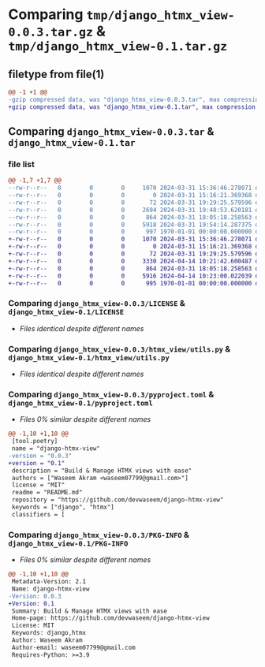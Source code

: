 # Comparing `tmp/django_htmx_view-0.0.3.tar.gz` & `tmp/django_htmx_view-0.1.tar.gz`

## filetype from file(1)

```diff
@@ -1 +1 @@
-gzip compressed data, was "django_htmx_view-0.0.3.tar", max compression
+gzip compressed data, was "django_htmx_view-0.1.tar", max compression
```

## Comparing `django_htmx_view-0.0.3.tar` & `django_htmx_view-0.1.tar`

### file list

```diff
@@ -1,7 +1,7 @@
--rw-r--r--   0        0        0     1070 2024-03-31 15:36:46.278071 django_htmx_view-0.0.3/LICENSE
--rw-r--r--   0        0        0        0 2024-03-31 15:16:21.369368 django_htmx_view-0.0.3/README.md
--rw-r--r--   0        0        0       72 2024-03-31 19:29:25.579596 django_htmx_view-0.0.3/htmx_view/__init__.py
--rw-r--r--   0        0        0     2694 2024-03-31 19:48:53.620181 django_htmx_view-0.0.3/htmx_view/mixins.py
--rw-r--r--   0        0        0      864 2024-03-31 18:05:18.258563 django_htmx_view-0.0.3/htmx_view/utils.py
--rw-r--r--   0        0        0     5918 2024-03-31 19:54:14.287375 django_htmx_view-0.0.3/pyproject.toml
--rw-r--r--   0        0        0      997 1970-01-01 00:00:00.000000 django_htmx_view-0.0.3/PKG-INFO
+-rw-r--r--   0        0        0     1070 2024-03-31 15:36:46.278071 django_htmx_view-0.1/LICENSE
+-rw-r--r--   0        0        0        0 2024-03-31 15:16:21.369368 django_htmx_view-0.1/README.md
+-rw-r--r--   0        0        0       72 2024-03-31 19:29:25.579596 django_htmx_view-0.1/htmx_view/__init__.py
+-rw-r--r--   0        0        0     3330 2024-04-14 10:21:42.600487 django_htmx_view-0.1/htmx_view/mixins.py
+-rw-r--r--   0        0        0      864 2024-03-31 18:05:18.258563 django_htmx_view-0.1/htmx_view/utils.py
+-rw-r--r--   0        0        0     5916 2024-04-14 10:23:00.022039 django_htmx_view-0.1/pyproject.toml
+-rw-r--r--   0        0        0      995 1970-01-01 00:00:00.000000 django_htmx_view-0.1/PKG-INFO
```

### Comparing `django_htmx_view-0.0.3/LICENSE` & `django_htmx_view-0.1/LICENSE`

 * *Files identical despite different names*

### Comparing `django_htmx_view-0.0.3/htmx_view/utils.py` & `django_htmx_view-0.1/htmx_view/utils.py`

 * *Files identical despite different names*

### Comparing `django_htmx_view-0.0.3/pyproject.toml` & `django_htmx_view-0.1/pyproject.toml`

 * *Files 0% similar despite different names*

```diff
@@ -1,10 +1,10 @@
 [tool.poetry]
 name = "django-htmx-view"
-version = "0.0.3"
+version = "0.1"
 description = "Build & Manage HTMX views with ease"
 authors = ["Waseem Akram <waseem07799@gmail.com>"]
 license = "MIT"
 readme = "README.md"
 repository = "https://github.com/devwaseem/django-htmx-view"
 keywords = ["django", "htmx"]
 classifiers = [
```

### Comparing `django_htmx_view-0.0.3/PKG-INFO` & `django_htmx_view-0.1/PKG-INFO`

 * *Files 0% similar despite different names*

```diff
@@ -1,10 +1,10 @@
 Metadata-Version: 2.1
 Name: django-htmx-view
-Version: 0.0.3
+Version: 0.1
 Summary: Build & Manage HTMX views with ease
 Home-page: https://github.com/devwaseem/django-htmx-view
 License: MIT
 Keywords: django,htmx
 Author: Waseem Akram
 Author-email: waseem07799@gmail.com
 Requires-Python: >=3.9
```

